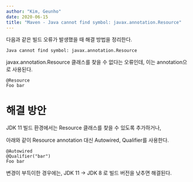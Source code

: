 ```yaml
---
author: "Kim, Geunho"
date: 2020-06-15
title: "Maven - Java cannot find symbol: javax.annotation.Resource"
---
```


다음과 같은 빌드 오류가 발생했을 때 해결 방법을 정리한다.
```
Java cannot find symbol: javax.annotation.Resource 
```

javax.annotation.Resource 클래스를 찾을 수 없다는 오류인데, 이는 annotation으로 사용된다.
```
@Resource
Foo bar
```

# 해결 방안 
JDK 11 빌드 환경에서는 Resource 클래스를 찾을 수 있도록 추가하거나,

아래와 같이 Resource annotation 대신 Autowired, Qualifier를 사용한다.
```
@Autowired
@Qualifier("bar")
Foo bar
```

변경이 부득이한 경우에는, JDK 11 -> JDK 8 로 빌드 버전을 낮추면 해결된다.
